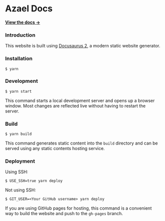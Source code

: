 # Azael Docs

**[View the docs →](https://docs.azael.dev/)**

### Introduction
This website is built using [Docusaurus 2](https://docusaurus.io/), a modern static website generator.

### Installation

```
$ yarn
```

### Development

```
$ yarn start
```

This command starts a local development server and opens up a browser window. Most changes are reflected live without having to restart the server.

### Build

```
$ yarn build
```

This command generates static content into the `build` directory and can be served using any static contents hosting service.

### Deployment

Using SSH:

```
$ USE_SSH=true yarn deploy
```

Not using SSH:

```
$ GIT_USER=<Your GitHub username> yarn deploy
```

If you are using GitHub pages for hosting, this command is a convenient way to build the website and push to the `gh-pages` branch.
